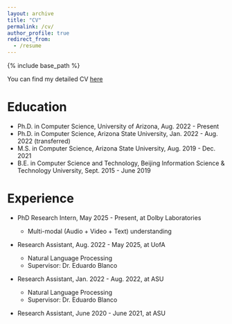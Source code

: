 ```yaml
---
layout: archive
title: "CV"
permalink: /cv/
author_profile: true
redirect_from:
  - /resume
---
```


{% include base_path %}


You can find my detailed CV [here](/files/Zijie_Wang_Resume.pdf)

Education
======

* Ph.D. in Computer Science, University of Arizona, Aug. 2022 - Present
* Ph.D. in Computer Science, Arizona State University, Jan. 2022 - Aug. 2022 (transferred)
* M.S. in Computer Science, Arizona State University, Aug. 2019 - Dec. 2021
* B.E. in Computer Science and Technology, Beijing Information Science & Technology University, Sept. 2015 - June 2019

Experience
======

* PhD Research Intern, May 2025 - Present, at Dolby Laboratories
  * Multi-modal (Audio + Video + Text) understanding


* Research Assistant, Aug. 2022 - May 2025, at UofA
  * Natural Language Processing
  * Supervisor: Dr. Eduardo Blanco


* Research Assistant, Jan. 2022 - Aug. 2022, at ASU
  * Natural Language Processing
  * Supervisor: Dr. Eduardo Blanco

* Research Assistant, June 2020 - June 2021, at ASU   
   



